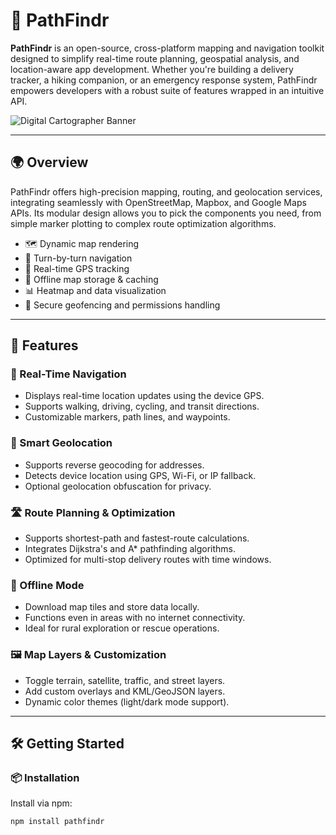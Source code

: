 # 🧭 PathFindr

**PathFindr** is an open-source, cross-platform mapping and navigation toolkit designed to simplify real-time route planning, geospatial analysis, and location-aware app development. Whether you're building a delivery tracker, a hiking companion, or an emergency response system, PathFindr empowers developers with a robust suite of features wrapped in an intuitive API.


![Digital Cartographer Banner](https://example.com/digital_cartographer_banner.png)


---

## 🌍 Overview

PathFindr offers high-precision mapping, routing, and geolocation services, integrating seamlessly with OpenStreetMap, Mapbox, and Google Maps APIs. Its modular design allows you to pick the components you need, from simple marker plotting to complex route optimization algorithms.

- 🗺️ Dynamic map rendering
- 🚗 Turn-by-turn navigation
- 📡 Real-time GPS tracking
- 🧮 Offline map storage & caching
- 📊 Heatmap and data visualization
- 🔐 Secure geofencing and permissions handling

---

## 🚀 Features

### 🧭 Real-Time Navigation

- Displays real-time location updates using the device GPS.
- Supports walking, driving, cycling, and transit directions.
- Customizable markers, path lines, and waypoints.

### 📍 Smart Geolocation

- Supports reverse geocoding for addresses.
- Detects device location using GPS, Wi-Fi, or IP fallback.
- Optional geolocation obfuscation for privacy.

### 🛣️ Route Planning & Optimization

- Supports shortest-path and fastest-route calculations.
- Integrates Dijkstra's and A* pathfinding algorithms.
- Optimized for multi-stop delivery routes with time windows.

### 📶 Offline Mode

- Download map tiles and store data locally.
- Functions even in areas with no internet connectivity.
- Ideal for rural exploration or rescue operations.

### 🖼️ Map Layers & Customization

- Toggle terrain, satellite, traffic, and street layers.
- Add custom overlays and KML/GeoJSON layers.
- Dynamic color themes (light/dark mode support).

---

## 🛠️ Getting Started

### 📦 Installation

Install via npm:

```bash
npm install pathfindr
